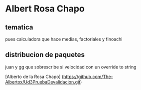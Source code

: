# Albert Rosa Chapo
## tematica
pues calculadora que hace medias, factoriales y finoachi 
## distribucion de paquetes 
juan y gg que sobrescribe si velocidad con un override to string

[Alberto de la Rosa Chapo] (https://github.com/The-Albertox/Ud3PruebaDevalidacion.git)